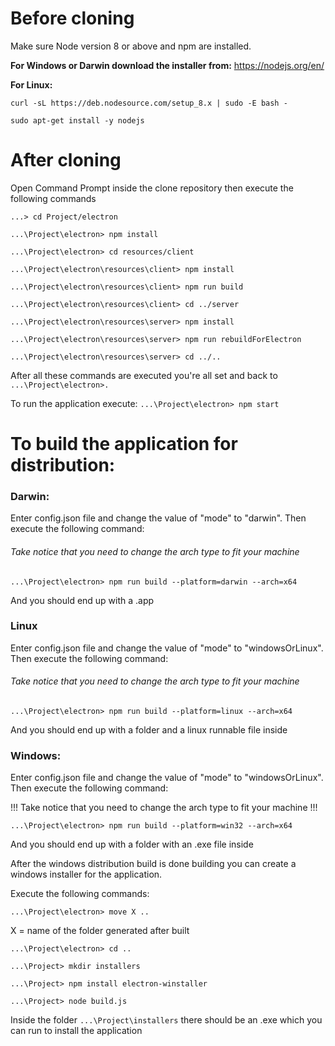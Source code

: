 # Before cloning

Make sure Node version 8 or above and npm are installed.

**For Windows or Darwin download the installer from:** https://nodejs.org/en/

**For Linux:**

`curl -sL https://deb.nodesource.com/setup_8.x | sudo -E bash - `

`sudo apt-get install -y nodejs `


# After cloning

Open Command Prompt inside the clone repository then execute the following commands

`...> cd Project/electron`

`...\Project\electron> npm install`

`...\Project\electron> cd resources/client`

`...\Project\electron\resources\client> npm install`

`...\Project\electron\resources\client> npm run build`

`...\Project\electron\resources\client> cd ../server`

`...\Project\electron\resources\server> npm install`

`...\Project\electron\resources\server> npm run rebuildForElectron`

`...\Project\electron\resources\server> cd ../..`

After all these commands are executed you're all set and back to `...\Project\electron>. `

To run the application execute:
`...\Project\electron> npm start`

# To build the application for distribution:

### Darwin:

Enter config.json file and change the value of "mode" to "darwin".
Then execute the following command:

###### Take notice that you need to change the arch type to fit your machine ######

`...\Project\electron> npm run build --platform=darwin --arch=x64`

And you should end up with a .app


### Linux

Enter config.json file and change the value of "mode" to "windowsOrLinux".
Then execute the following command:

###### Take notice that you need to change the arch type to fit your machine ######

`...\Project\electron> npm run build --platform=linux --arch=x64`

And you should end up with a folder and a linux runnable file inside


### Windows:

Enter config.json file and change the value of "mode" to "windowsOrLinux".
Then execute the following command:

!!! Take notice that you need to change the arch type to fit your machine !!!

`...\Project\electron> npm run build --platform=win32 --arch=x64`

And you should end up with a folder with an .exe file inside

After the windows distribution build is done building you can create a windows installer for the application.

Execute the following commands:

`...\Project\electron> move X ..`

X = name of the folder generated after built

`...\Project\electron> cd ..`

`...\Project> mkdir installers`

`...\Project> npm install electron-winstaller`

`...\Project> node build.js`

Inside the folder `...\Project\installers` there should be an .exe which you can run to install the application

